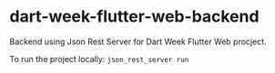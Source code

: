 # dart-week-flutter-web-backend
Backend using Json Rest Server for Dart Week Flutter Web procject.

To run the project locally: `json_rest_server run`
